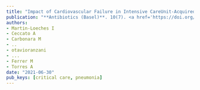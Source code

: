 ```yaml
---
title: "Impact of Cardiovascular Failure in Intensive CareUnit-Acquired Pneumonia: A Single-Center, Prospective Study"
publication: "**Antibiotics (Basel)**. 10(7). <a href='https://doi.org/10.3390/antibiotics10070798' target='_blank' rel='noopener noreferrer'>10.3390/antibiotics10070798</a>"
authors:
- Martin-Loeches I
- Ceccato A
- Carbonara M
- ..
- otavioranzani
- ...
- Ferrer M
- Torres A
date: "2021-06-30"
pub_keys: [critical care, pneumonia]
---
```

